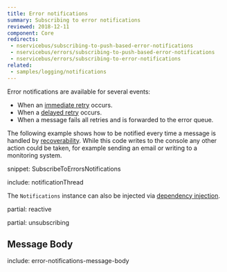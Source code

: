 ```yaml
---
title: Error notifications
summary: Subscribing to error notifications
reviewed: 2018-12-11
component: Core
redirects:
 - nservicebus/subscribing-to-push-based-error-notifications
 - nservicebus/errors/subscribing-to-push-based-error-notifications
 - nservicebus/errors/subscribing-to-error-notifications
related:
 - samples/logging/notifications
---
```


Error notifications are available for several events:

 * When an [immediate retry](/nservicebus/recoverability/#immediate-retries) occurs.
 * When a [delayed retry](/nservicebus/recoverability/#delayed-retries) occurs.
 * When a message fails all retries and is forwarded to the error queue.

The following example shows how to be notified every time a message is handled by [recoverability](/nservicebus/recoverability/). While this code writes to the console any other action could be taken, for example sending an email or writing to a monitoring system.

snippet: SubscribeToErrorsNotifications

include: notificationThread

The `Notifications` instance can also be injected via [dependency injection](/nservicebus/dependency-injection/).

partial: reactive


partial: unsubscribing


## Message Body

include: error-notifications-message-body

